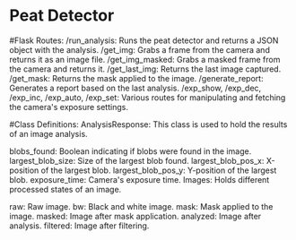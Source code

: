 # Peat Detector

#Flask Routes:
/run_analysis: Runs the peat detector and returns a JSON object with the analysis.
/get_img: Grabs a frame from the camera and returns it as an image file.
/get_img_masked: Grabs a masked frame from the camera and returns it.
/get_last_img: Returns the last image captured.
/get_mask: Returns the mask applied to the image.
/generate_report: Generates a report based on the last analysis.
/exp_show, /exp_dec, /exp_inc, /exp_auto, /exp_set: Various routes for manipulating and fetching the camera's exposure settings.

#Class Definitions:
AnalysisResponse: This class is used to hold the results of an image analysis.

blobs_found: Boolean indicating if blobs were found in the image.
largest_blob_size: Size of the largest blob found.
largest_blob_pos_x: X-position of the largest blob.
largest_blob_pos_y: Y-position of the largest blob.
exposure_time: Camera's exposure time.
Images: Holds different processed states of an image.

raw: Raw image.
bw: Black and white image.
mask: Mask applied to the image.
masked: Image after mask application.
analyzed: Image after analysis.
filtered: Image after filtering.